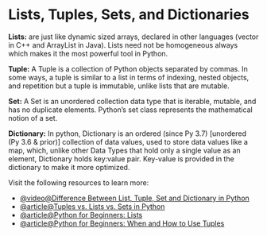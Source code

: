 # Lists, Tuples, Sets, and Dictionaries

**Lists:** are just like dynamic sized arrays, declared in other languages (vector in C++ and ArrayList in Java). Lists need not be homogeneous always which makes it the most powerful tool in Python.

**Tuple:** A Tuple is a collection of Python objects separated by commas. In some ways, a tuple is similar to a list in terms of indexing, nested objects, and repetition but a tuple is immutable, unlike lists that are mutable.

**Set:** A Set is an unordered collection data type that is iterable, mutable, and has no duplicate elements. Python’s set class represents the mathematical notion of a set.

**Dictionary:** In python, Dictionary is an ordered (since Py 3.7) [unordered (Py 3.6 & prior)] collection of data values, used to store data values like a map, which, unlike other Data Types that hold only a single value as an element, Dictionary holds key:value pair. Key-value is provided in the dictionary to make it more optimized.

Visit the following resources to learn more:

- [@video@Difference Between List, Tuple, Set and Dictionary in Python](https://www.youtube.com/watch?v=n0krwG38SHI)
- [@article@Tuples vs. Lists vs. Sets in Python](https://jerrynsh.com/tuples-vs-lists-vs-sets-in-python/)
- [@article@Python for Beginners: Lists](https://thenewstack.io/python-for-beginners-lists/)
- [@article@Python for Beginners: When and How to Use Tuples](https://thenewstack.io/python-for-beginners-when-and-how-to-use-tuples/)
